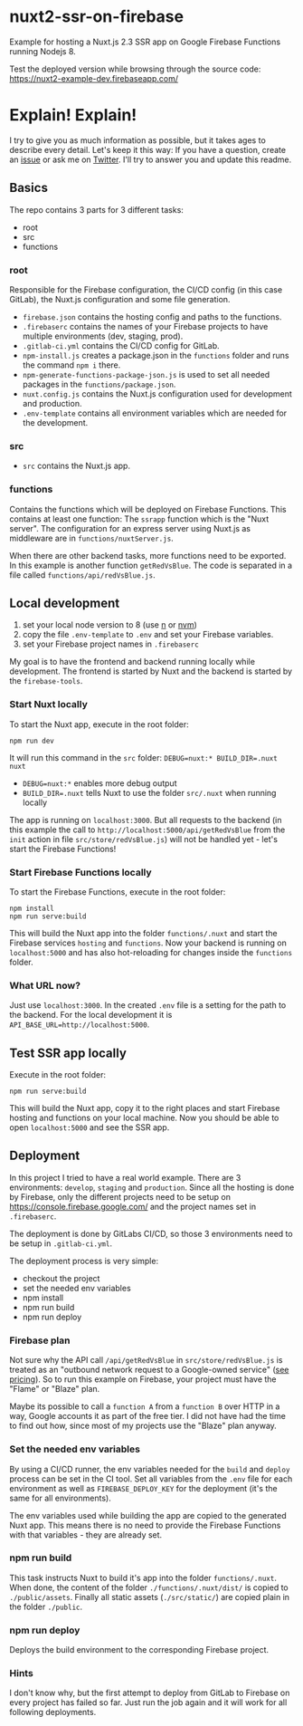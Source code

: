 # nuxt2-ssr-on-firebase
Example for hosting a Nuxt.js 2.3 SSR app on Google Firebase Functions running Nodejs 8.

Test the deployed version while browsing through the source code: https://nuxt2-example-dev.firebaseapp.com/


# Explain! Explain!

I try to give you as much information as possible, but it takes ages to describe every detail.
Let's keep it this way: If you have a question, create an 
[issue](https://github.com/webcore-it/nuxt2-ssr-on-firebase/issues) or ask 
me on [Twitter](https://twitter.com/WebCoreIT). I'll try to answer you and update this readme.


## Basics

The repo contains 3 parts for 3 different tasks:

- root
- src
- functions


### root

Responsible for the Firebase configuration, the CI/CD config (in this case GitLab), 
the Nuxt.js configuration and some file generation.

- `firebase.json` contains the hosting config and paths to the functions.
- `.firebaserc` contains the names of your Firebase projects to have multiple environments (dev, staging, prod).
- `.gitlab-ci.yml` contains the CI/CD config for GitLab.
- `npm-install.js` creates a package.json in the `functions` folder and runs the command `npm i` there.
- `npm-generate-functions-package-json.js` is used to set all needed packages in the `functions/package.json`.
- `nuxt.config.js` contains the Nuxt.js configuration used for development and production.
- `.env-template` contains all environment variables which are needed for the development.


### src

- `src` contains the Nuxt.js app.


### functions

Contains the functions which will be deployed on Firebase Functions. This contains at least one 
function: The `ssrapp` function which is the "Nuxt server". The configuration for an express server 
using Nuxt.js as middleware are in `functions/nuxtServer.js`.

When there are other backend tasks, more functions need to be exported. In this example
is another function `getRedVsBlue`. The code is separated in a file called `functions/api/redVsBlue.js`. 

 
## Local development

1. set your local node version to 8 (use [n](https://www.npmjs.com/package/n) or [nvm](https://github.com/creationix/nvm))
1. copy the file `.env-template` to `.env` and set your Firebase variables.
1. set your Firebase project names in `.firebaserc`

My goal is to have the frontend and backend running locally while development. The frontend is 
started by Nuxt and the backend is started by the `firebase-tools`.  


### Start Nuxt locally

To start the Nuxt app, execute in the root folder:
```$bash
npm run dev
```

It will run this command in the `src` folder: `DEBUG=nuxt:* BUILD_DIR=.nuxt nuxt`
- `DEBUG=nuxt:*` enables more debug output 
- `BUILD_DIR=.nuxt` tells Nuxt to use the folder `src/.nuxt` when running locally

The app is running on `localhost:3000`. But all requests to the backend (in this 
example the call to `http://localhost:5000/api/getRedVsBlue` from the `init` action 
in file `src/store/redVsBlue.js`) will not be handled yet - let's start the Firebase 
Functions!


### Start Firebase Functions locally

To start the Firebase Functions, execute in the root folder:
```$bash
npm install
npm run serve:build
```

This will build the Nuxt app into the folder `functions/.nuxt` and start the Firebase services
`hosting` and `functions`. Now your backend is running on `localhost:5000` and has 
also hot-reloading for changes inside the `functions` folder.


### What URL now?

Just use `localhost:3000`. In the created `.env` file is a setting for the path to the backend. 
For the local development it is `API_BASE_URL=http://localhost:5000`. 


## Test SSR app locally

Execute in the root folder:
```$bash
npm run serve:build
```

This will build the Nuxt app, copy it to the right places and start Firebase hosting and 
functions on your local machine. Now you should be able to open `localhost:5000` and see
the SSR app.


## Deployment

In this project I tried to have a real world example. There are 3 environments: 
`develop`, `staging` and `production`. Since all the hosting is done by Firebase, only 
the different projects need to be setup on https://console.firebase.google.com/ and 
the project names set in `.firebaserc`. 

The deployment is done by GitLabs CI/CD, so those 3 environments need to be setup in `.gitlab-ci.yml`.

The deployment process is very simple:
- checkout the project
- set the needed env variables
- npm install
- npm run build
- npm run deploy


### Firebase plan

Not sure why the API call `/api/getRedVsBlue` in `src/store/redVsBlue.js` is treated as an
"outbound network request to a Google-owned service" ([see pricing](https://cloud.google.com/functions/pricing?authuser=1#networking)).
So to run this example on Firebase, your project must have the "Flame" or "Blaze" plan.

Maybe its possible to call a `function A` from a `function B` over HTTP in a way, Google 
accounts it as part of the free tier. I did not have had the time to find out how, since
most of my projects use the "Blaze" plan anyway.
  

### Set the needed env variables

By using a CI/CD runner, the env variables needed for the `build` and `deploy` process
can be set in the CI tool. Set all variables from the `.env` file for each 
environment as well as `FIREBASE_DEPLOY_KEY` for the deployment (it's the same for all environments).

The env variables used while building the app are copied to the generated Nuxt app. This means there
is no need to provide the Firebase Functions with that variables - they are already set.


### npm run build

This task instructs Nuxt to build it's app into the folder `functions/.nuxt`. When done, the content 
of the folder `./functions/.nuxt/dist/` is copied to `./public/assets`. Finally all static assets 
(`./src/static/`) are copied plain in the folder `./public`.   
  
  
### npm run deploy

Deploys the build environment to the corresponding Firebase project.


### Hints
I don't know why, but the first attempt to deploy from GitLab to Firebase on every project 
has failed so far. Just run the job again and it will work for all following deployments. 

